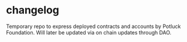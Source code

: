 # changelog
Temporary repo to express deployed contracts and accounts by Potluck Foundation. Will later be updated via on chain updates through DAO. 
